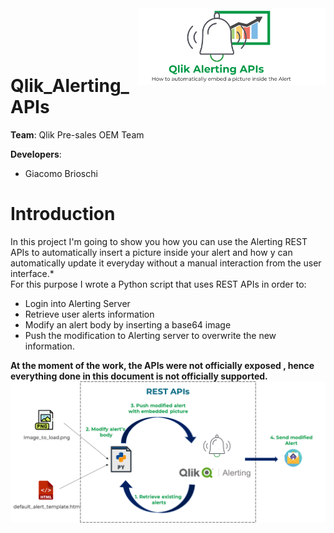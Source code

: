 <img src="img/alert.png" width="300" title="hover text" align="right">
<br>
<br>
<br>
<br>


# Qlik_Alerting_APIs

**Team**: Qlik Pre-sales OEM Team

**Developers**:
* Giacomo Brioschi 

# Introduction
In this project I'm going to show you how you can use the Alerting REST APIs to automatically insert a picture inside your alert and how y can automatically update it everyday without a manual interaction from the user interface.* 
<br>
For this purpose I wrote a Python script that uses REST APIs in order to:

* Login into Alerting Server
* Retrieve user alerts information
* Modify an alert body by inserting a base64 image
* Push the modification to Alerting server to overwrite the new information.

**At the moment of the work, the APIs were not officially exposed , hence everything done in this document is not officially supported.**
<br>
<img src="/img/flow.png" alt="drawing" width="800"/>
